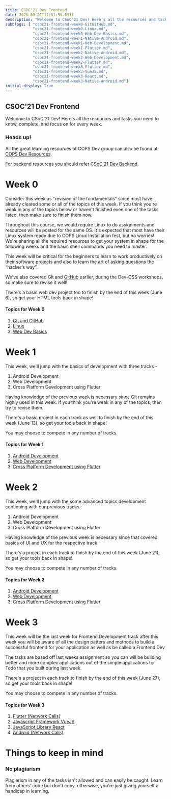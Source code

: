 ```yaml
---
title: CSOC'21 Dev Frontend
date: 2020-09-21T11:51:59.091Z
description: "Welcome to CSoC'21 Dev! Here's all the resources and tasks you need to know, complete, and focus on for every week."
subblogs: [ "csoc21-frontend-week0-GitGitHub.md",
            "csoc21-frontend-week0-Linux.md",
            "csoc21-frontend-week0-Web-Dev-Basics.md",
            "csoc21-frontend-week1-Native-Android.md",
            "csoc21-frontend-week1-Web-Development.md",
            "csoc21-frontend-week1-Flutter.md",
            "csoc21-frontend-week2-Native-Android.md",
            "csoc21-frontend-week2-Web-Development.md",
            "csoc21-frontend-week2-Flutter.md",
            "csoc21-frontend-week3-Flutter.md",
            "csoc21-frontend-week3-VueJS.md",
            "csoc21-frontend-week3-React.md",
            "csoc21-frontend-week3-Native-Android.md"]
initial-display: True
---
```

## CSOC'21 Dev Frontend

Welcome to CSoC'21 Dev! Here's all the resources and tasks you need to know, complete, and focus on for every week.

### Heads up!

All the great learning resources of COPS Dev group can also be found at [COPS Dev Resources](https://copsiitbhu.co.in/resources/dev/).

For backend resources you should refer [CSoC'21 Dev Backend](csoc21-backend).

# Week 0

Consider this week as "revision of the fundamentals" since most have already cleared some or all of the topics of this week. If you think you're weak in any of the topics below or haven't finished even one of the tasks listed, then make sure to finish them now. 

Throughout this course, we would require Linux to do assignments and resources will be posted for the same OS. It's expected that most have their Linux system ready due to COPS Linux Installation fest, but no worries! We're sharing all the required resources to get your system in shape for the following weeks and the basic shell commands you need to master. 

This week will be critical for the beginners to learn to work productively on their software projects and also to learn the art of asking questions the “hacker’s way”. 

We've also covered Git and [GitHub](https://github.com/) earlier, during the Dev-OSS workshops, so make sure to revise it well!

There's a basic web dev project too to finish by the end of this week (June 6), so get your HTML tools back in shape! 

#### Topics for Week 0

1. [Git and GitHub](csoc21-frontend-week0-GitGitHub)
2. [Linux](csoc21-frontend-week0-Linux)
3. [Web Dev Basics](csoc21-frontend-week0-Web-Dev-Basics)

# Week 1

This week, we'll jump with the basics of development with three tracks -

1. Android Development
2. Web Development
3. Cross Platform Development using Flutter

Having knowledge of the previous week is necessary since Git remains highly used in this week. If you think you're weak in any of the topics, then try to revise them.

There's a basic project in each track as well to finish by the end of this week (June 13), so get your tools back in shape! 

You may choose to compete in any number of tracks.

#### Topics for Week 1

1. [Android Development](csoc21-frontend-week1-Native-Android)
2. [Web Development](csoc21-frontend-week1-Web-Development)
3. [Cross Platform Development using Flutter](csoc21-frontend-week1-Flutter)

# Week 2

This week, we'll jump with the some advanced topics development continuing with our previous tracks :

1. Android Development
2. Web Development
3. Cross Platform Development using Flutter

Having knowledge of the previous week is necessary since that covered basics of UI and UX for the respective track

There's a project in each track to finish by the end of this week (June 21), so get your tools back in shape!

You may choose to compete in any number of tracks.

#### Topics for Week 2

1. [Android Development](csoc21-frontend-week2-Native-Android)
2. [Web Development](csoc21-frontend-week2-Web-Development)
3. [Cross Platform Development using Flutter](csoc21-frontend-week2-Flutter)

# Week 3

This week will be the last week for Frontend Development track after this week you will be aware of all the design patters and methods to build a successful frontend for your application as well as be called a Frontend Dev

The tasks are based off last weeks assignment so you can will be building better and more complex applications out of the simple applications for Todo that you built during last week.

There's a project in each track to finish by the end of this week (June 27), so get your tools back in shape!

You may choose to compete in any number of tracks.

#### Topics for Week 3

1. [Flutter (Network Calls)](csoc21-frontend-week3-Flutter)
2. [Javascript Framework VueJS](csoc21-frontend-week3-VueJS)
3. [JavaScript Library React](csoc21-frontend-week3-React)
4. [Android (Network Calls)](csoc21-frontend-week3-Native-Android)

# Things to keep in mind

### No plagiarism

Plagiarism in any of the tasks isn't allowed and can easily be caught. Learn from others' code but don't copy, otherwise, you're just giving yourself a handicap in learning.
